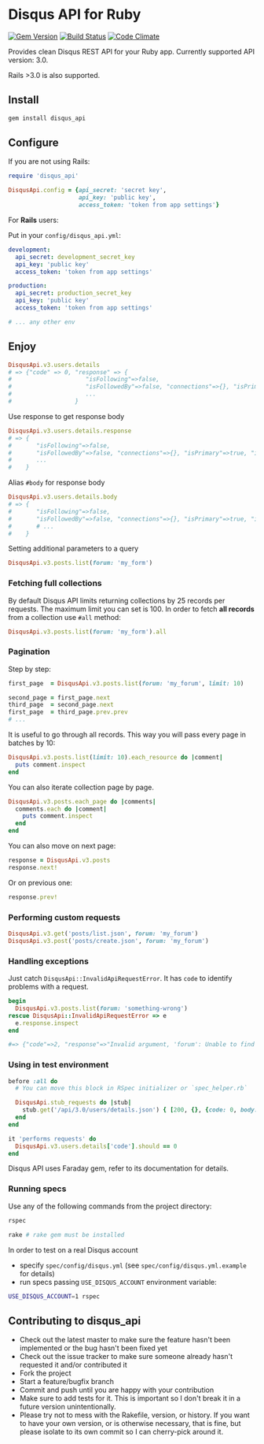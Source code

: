 # Disqus API for Ruby
[![Gem Version](https://badge.fury.io/rb/disqus_api.png)](http://badge.fury.io/rb/disqus_api)
[![Build Status](https://travis-ci.org/toptal/disqus_api.png?branch=master)](https://travis-ci.org/toptal/disqus_api)
[![Code Climate](https://codeclimate.com/repos/52ab1c4c7e00a455db041687/badges/69e7a7201240be64f8de/gpa.png)](https://codeclimate.com/repos/52ab1c4c7e00a455db041687/feed)

Provides clean Disqus REST API for your Ruby app. Currently supported API version: 3.0.

Rails >3.0 is also supported.

## Install

```bash
gem install disqus_api
```

## Configure

If you are not using Rails:

```ruby
require 'disqus_api'

DisqusApi.config = {api_secret: 'secret key',
                    api_key: 'public key',
                    access_token: 'token from app settings'}
```

For **Rails** users:

Put in your `config/disqus_api.yml`:

```yaml
development:
  api_secret: development_secret_key
  api_key: 'public key'
  access_token: 'token from app settings'

production:
  api_secret: production_secret_key
  api_key: 'public key'
  access_token: 'token from app settings'

# ... any other env
```

## Enjoy

```ruby
DisqusApi.v3.users.details
# => {"code" => 0, "response" => {
#                     "isFollowing"=>false,
#                     "isFollowedBy"=>false, "connections"=>{}, "isPrimary"=>true, "id"=>"84792962"
#                     ...
#                  }
```

Use response to get response body

```ruby
DisqusApi.v3.users.details.response
# => {
#       "isFollowing"=>false,
#       "isFollowedBy"=>false, "connections"=>{}, "isPrimary"=>true, "id"=>"84792962"
#       ...
#    }
```

Alias `#body` for response body

```ruby
DisqusApi.v3.users.details.body
# => {
#       "isFollowing"=>false,
#       "isFollowedBy"=>false, "connections"=>{}, "isPrimary"=>true, "id"=>"84792962"
#       # ...
#    }
```

Setting additional parameters to a query

```ruby
DisqusApi.v3.posts.list(forum: 'my_form')
```

### Fetching full collections

By default Disqus API limits returning collections by 25 records per requests. The maximum limit you can set is 100.
In order to fetch **all records** from a collection use `#all` method:

```ruby
DisqusApi.v3.posts.list(forum: 'my_form').all
```

### Pagination

Step by step:

```ruby
first_page  = DisqusApi.v3.posts.list(forum: 'my_forum', limit: 10)

second_page = first_page.next
third_page  = second_page.next
first_page  = third_page.prev.prev
# ...
```

It is useful to go through all records. This way you will pass every page in batches by 10:

```ruby
DisqusApi.v3.posts.list(limit: 10).each_resource do |comment|
  puts comment.inspect
end
```

You can also iterate collection page by page.

```ruby
DisqusApi.v3.posts.each_page do |comments|
  comments.each do |comment|
    puts comment.inspect
  end
end
```

You can also move on next page:

```ruby
response = DisqusApi.v3.posts
response.next!
```

Or on previous one:

```ruby
response.prev!
```

### Performing custom requests

```ruby
DisqusApi.v3.get('posts/list.json', forum: 'my_forum')
DisqusApi.v3.post('posts/create.json', forum: 'my_forum')
```

### Handling exceptions

Just catch `DisqusApi::InvalidApiRequestError`. It has `code` to identify problems with a request.

```ruby
begin
  DisqusApi.v3.posts.list(forum: 'something-wrong')
rescue DisqusApi::InvalidApiRequestError => e
  e.response.inspect
end

#=> {"code"=>2, "response"=>"Invalid argument, 'forum': Unable to find forum 'something-wrong'"}
```

### Using in test environment

```ruby
before :all do
  # You can move this block in RSpec initializer or `spec_helper.rb`

  DisqusApi.stub_requests do |stub|
    stub.get('/api/3.0/users/details.json') { [200, {}, {code: 0, body: {response: :whatever}}.to_json] }
  end
end

it 'performs requests' do
  DisqusApi.v3.users.details['code'].should == 0
end
```

Disqus API uses Faraday gem, refer to its documentation for details.

### Running specs

Use any of the following commands from the project directory:

```bash
rspec
```

```ruby
rake # rake gem must be installed
```

In order to test on a real Disqus account
- specify `spec/config/disqus.yml` (see `spec/config/disqus.yml.example` for details)
- run specs passing `USE_DISQUS_ACCOUNT` environment variable:

```bash
USE_DISQUS_ACCOUNT=1 rspec
```

## Contributing to disqus_api

- Check out the latest master to make sure the feature hasn't been implemented or the bug hasn't been fixed yet
- Check out the issue tracker to make sure someone already hasn't requested it and/or contributed it
- Fork the project
- Start a feature/bugfix branch
- Commit and push until you are happy with your contribution
- Make sure to add tests for it. This is important so I don't break it in a future version unintentionally.
- Please try not to mess with the Rakefile, version, or history. If you want to have your own version, or is otherwise necessary, that is fine, but please isolate to its own commit so I can cherry-pick around it.
